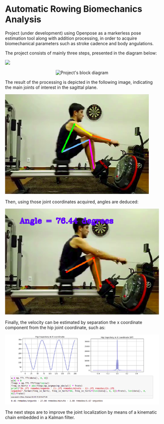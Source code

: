 # Automatic Rowing Biomechanics Analysis

Project (under development) using Openpose as a markerless pose estimation tool along with addition processing, in order to acquire biomechanical parameters such as stroke cadence and body angulations.

The project consists of mainly three steps, presented in the diagram below:

![](images/Visão_geral.png)
<p align="center">
  <img src="https://github.com/lara-unb/ema_motion_analysis/blob/master/images/Visão_geral.png?raw=true" alt="Project's block diagram"/>
</p>

The result of the processing is depicted in the following image, indicating the main joints of interest in the sagittal plane. 

![](images/kp.png)

Then, using those joint coordinates acquired, angles are deduced: 
 
![](images/ang_1.png)

Finally, the velocity can be estimated by separation the x coordinate component from the hip joint coordinate, such as:

![](images/vel.png)

The next steps are to improve the joint localization by means of a kinematic chain embedded in a Kalman filter.
